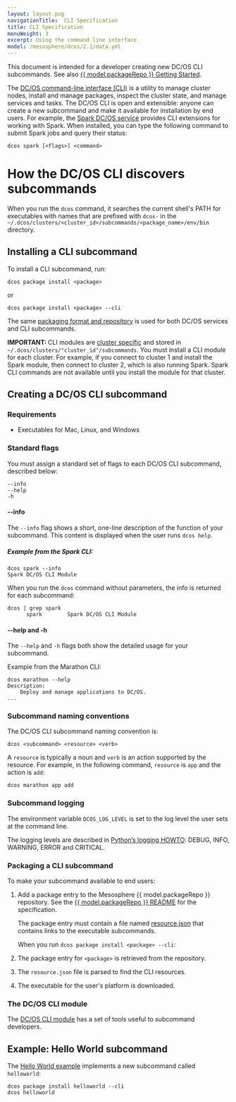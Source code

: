 ```yaml
---
layout: layout.pug
navigationTitle:  CLI Specification
title: CLI Specification
menuWeight: 3
excerpt: Using the command line interface
model: /mesosphere/dcos/2.1/data.yml
---
```

This document is intended for a developer creating new DC/OS CLI subcommands. See also [{{ model.packageRepo }} Getting Started][1].

The [DC/OS command-line interface (CLI)](/mesosphere/dcos/2.1/cli/) is a utility to manage cluster nodes, install and manage packages, inspect the cluster state, and manage services and tasks. The DC/OS CLI is open and extensible: anyone can create a new subcommand and make it available for installation by end users. For example, the [Spark DC/OS service][2] provides CLI extensions for working with Spark. When installed, you can type the following command to submit Spark jobs and query their status:

    dcos spark [<flags>] <command>


# How the DC/OS CLI discovers subcommands

When you run the `dcos` command, it searches the current shell's PATH for executables with names that are prefixed with `dcos-` in the `~/.dcos/clusters/<cluster_id>/subcommands/<package_name>/env/bin` directory.

## Installing a CLI subcommand

To install a CLI subcommand, run:

    dcos package install <package>

or

    dcos package install <package> --cli

The same [packaging format and repository][11] is used for both DC/OS services and CLI subcommands.

<p class="message--important"><strong>IMPORTANT: </strong>CLI modules are <a href="/mesosphere/dcos/2.1/administering-clusters/multiple-clusters/">cluster specific</a> and stored in <code>~/.dcos/clusters/"cluster_id"/subcommands</code>. You must install a CLI module for each cluster. For example, if you connect to cluster 1 and install the Spark module, then connect to cluster 2, which is also running Spark. Spark CLI commands are not available until you install the module for that cluster.</p>

## Creating a DC/OS CLI subcommand

### Requirements

* Executables for Mac, Linux, and Windows

### Standard flags
You must assign a standard set of flags to each DC/OS CLI subcommand, described below:

```
--info
--help
-h
```

#### --info
The `--info` flag shows a short, one-line description of the function of your subcommand. This content is displayed when the user runs `dcos help`.


##### Example from the Spark CLI:

```
dcos spark --info
Spark DC/OS CLI Module
```

When you run the `dcos` command without parameters, the info is returned for each subcommand:

```
dcos | grep spark
      spark        Spark DC/OS CLI Module
```

#### --help and -h
The  `--help` and `-h` flags both show the detailed usage for your subcommand.

Example from the Marathon CLI:

```
dcos marathon --help
Description:
    Deploy and manage applications to DC/OS.
...
```

### Subcommand naming conventions
The DC/OS CLI subcommand naming convention is:

    dcos <subcommand> <resource> <verb>

A `resource` is typically a noun and `verb` is an action supported by the resource. For example, in the following command, `resource` is `app` and the action is `add`:

    dcos marathon app add

### Subcommand logging
The environment variable `DCOS_LOG_LEVEL` is set to the log level the user sets at the command line.

The logging levels are described in [Python’s logging HOWTO][7]: DEBUG, INFO, WARNING, ERROR and CRITICAL.

### Packaging a CLI subcommand

To make your subcommand available to end users:

1. Add a package entry to the Mesosphere {{ model.packageRepo }} repository. See the [{{ model.packageRepo }} README][9] for the specification.

    The package entry must contain a file named [resource.json][10] that contains links to the executable subcommands.

    When you run `dcos package install <package> --cli`:

1. The package entry for `<package>` is retrieved from the repository.
2. The `resource.json` file is parsed to find the CLI resources.
3. The executable for the user's platform is downloaded.

### The DC/OS CLI module

The [DC/OS CLI module][8] has a set of tools useful to subcommand developers.


## Example: Hello World subcommand

The [Hello World example][3] implements a new subcommand called `helloworld`:

    dcos package install helloworld --cli
    dcos helloworld


[1]: https://github.com/mesosphere/universe/blob/version-3.x/docs/tutorial/GetStarted.md
[2]: https://github.com/mesosphere/spark-build
[3]: https://github.com/mesosphere/dcos-helloworld
[7]: https://docs.python.org/2/howto/logging.html#when-to-use-logging
[8]: https://github.com/dcos/dcos-cli
[9]: https://github.com/mesosphere/universe/blob/version-3.x/README.md
[10]: https://github.com/mesosphere/universe/blob/version-3.x/README.md#resourcejson
[11]: https://github.com/mesosphere/universe/blob/version-3.x/README.md

